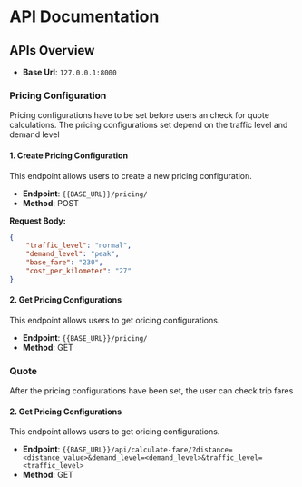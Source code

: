 # API Documentation


## APIs Overview

- **Base Url**: `127.0.0.1:8000`


### Pricing Configuration
Pricing configurations have to be set before users an check for quote calculations. The pricing configurations set depend on the traffic level and demand level

#### 1. Create Pricing Configuration
This endpoint allows users to create a new pricing configuration.

- **Endpoint**: `{{BASE_URL}}/pricing/`
- **Method**: POST

**Request Body:**
```json
{
    "traffic_level": "normal",
    "demand_level": "peak",
    "base_fare": "230",
    "cost_per_kilometer": "27"
}
```

#### 2. Get Pricing Configurations
This endpoint allows users to get oricing configurations.

- **Endpoint**: `{{BASE_URL}}/pricing/`
- **Method**: GET



### Quote
After the pricing configurations have been set, the user can check trip fares


#### 2. Get Pricing Configurations
This endpoint allows users to get oricing configurations.

- **Endpoint**: `{{BASE_URL}}/api/calculate-fare/?distance=<distance_value>&demand_level=<demand_level>&traffic_level=<traffic_level>`
- **Method**: GET
